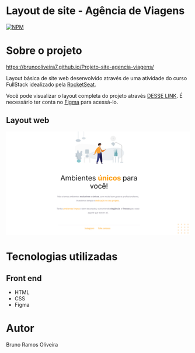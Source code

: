 # Layout de site - Agência de Viagens  
[![NPM](https://img.shields.io/npm/l/react)](https://github.com/devsuperior/sds1-wmazoni/blob/master/LICENSE) 

# Sobre o projeto

https://brunooliveira7.github.io/Projeto-site-agencia-viagens/

Layout básica de site web desenvolvido através de uma atividade do curso FullStack idealizado pela [RocketSeat](https://www.rocketseat.com.br/).

Você pode visualizar o layout completa do projeto através [DESSE LINK](https://www.figma.com/design/7oBtItTwuNt4OwCcsqApwu/Projeto01-Extra-(Copy)?node-id=1-2&t=CQ4x7gVLZ44YOxGK-0). É necessário ter conta no [Figma](https://figma.com) para acessá-lo.


## Layout web
![Mobile 1](https://github.com/brunooliveira7/Projeto-site-decoracao/blob/main/Images/Site%20Decoracao.jpg)

# Tecnologias utilizadas

## Front end
- HTML 
- CSS
- Figma

# Autor

Bruno Ramos Oliveira
